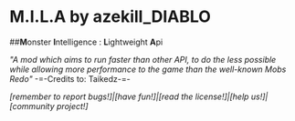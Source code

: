 # M.I.L.A by azekill_DIABLO
##**M**onster **I**ntelligence : **L**ightweight **A**pi

*"A mod which aims to run faster than other API, to do the less possible while allowing more performance to the game than the well-known Mobs Redo"* -=-Credits to: Taikedz-=-

*[remember to report bugs!]|[have fun!]|[read the license!]|[help us!]|[community project!]*
